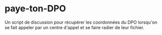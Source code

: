 # paye-ton-DPO
Un script de discussion pour récupérer les coordonnées du DPO lorsqu'on se fait appeler par un centre d'appel et se faire radier de leur fichier.
